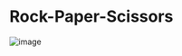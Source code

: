 # Rock-Paper-Scissors
 
![image](https://user-images.githubusercontent.com/78859273/212436278-46bd03da-3aa6-4933-a7ac-d5bb32883496.png)
